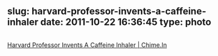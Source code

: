 slug: harvard-professor-invents-a-caffeine-inhaler
date: 2011-10-22 16:36:45
type: photo
---

<a href="http://chime.in/user/Bill/chime/64574074757029888"><img src="{{@asset.url swerner/tumblr/2011-10-22-harvard-professor-invents-a-caffeine-inhaler-f527300f08.jpeg}}" alt=""/></a>

[Harvard Professor Invents A Caffeine Inhaler | Chime.In](http://chime.in/user/Bill/chime/64574074757029888)
